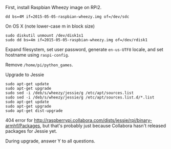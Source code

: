 First, install Raspbian Wheezy image on RPi2.

    dd bs=4M if=2015-05-05-raspbian-wheezy.img of=/dev/sdc
    
On OS X (note lower-case m in block size)

    sudo diskutil unmount /dev/disk1s1
    sudo dd bs=4m if=2015-05-05-raspbian-wheezy.img of=/dev/rdisk1

Expand filesystem, set user password, generate `en-us-UTF8` locale, and set hostname using `raspi-config`.

Remove `/home/pi/python_games`.

Upgrade to Jessie

    sudo apt-get update
    sudo apt-get upgrade
    sudo sed -i /deb/s/wheezy/jessie/g /etc/apt/sources.list
    sudo sed -i /deb/s/wheezy/jessie/g /etc/apt/sources.list.d/*.list
    sudo apt-get update
    sudo apt-get upgrade
    sudo apt-get dist-upgrade

404 error for http://raspberrypi.collabora.com/dists/jessie/rpi/binary-armhf/Packages, but that's probably just because Collabora hasn't released packages for Jessie yet.

During upgrade, answer Y to all questions.

